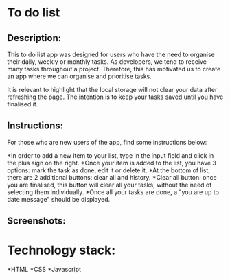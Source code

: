 # To do list

## Description:

This to do list app was designed for users who have the need to organise their daily, weekly or monthly tasks. As developers, we tend to receive many tasks throughout a project. Therefore, this has motivated us to create an app where we can organise and prioritise tasks. 

It is relevant to highlight that the local storage will not clear your data after refreshing the page. The intention is to keep your tasks saved until you have finalised it. 



## Instructions:
For those who are new users of the app, find some instructions below:

*In order to add a new item to your list, type in the input field and click in the plus sign on the right.
*Once your item is added to the list, you have 3 options: mark the task as done, edit it or delete it. 
*At the bottom of list, there are 2 additional buttons: clear all and history.
*Clear all button: once you are finalised, this button will clear all your tasks, without the need of selecting them individually. 
*Once all your tasks are done, a "you are up to date message" should be displayed. 

## Screenshots:



# Technology stack:
*HTML
*CSS 
*Javascript

